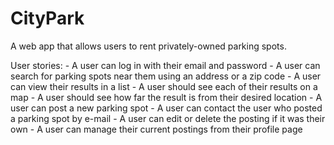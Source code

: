 # CityPark
A web app that allows users to rent privately-owned parking spots.

User stories:
	- A user can log in with their email and password
	- A user can search for parking spots near them using an address or a zip code
	- A user can view their results in a list
	- A user should see each of their results on a map
	- A user should see how far the result is from their desired location
	- A user can post a new parking spot
	- A user can contact the user who posted a parking spot by e-mail
	- A user can edit or delete the posting if it was their own
	- A user can manage their current postings from their profile page
	
